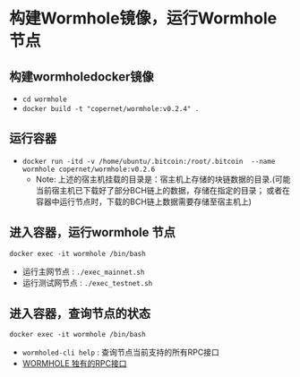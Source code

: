 # 构建Wormhole镜像，运行Wormhole节点

## 构建wormholedocker镜像

*  `cd wormhole`
*	`docker build -t "copernet/wormhole:v0.2.4" .`

## 运行容器

*	`docker run -itd -v /home/ubuntu/.bitcoin:/root/.bitcoin  --name wormhole copernet/wormhole:v0.2.6`
	* Note: 上述的宿主机挂载的目录是：宿主机上存储的块链数据的目录.(可能当前宿主机已下载好了部分BCH链上的数据，存储在指定的目录； 或者在容器中运行节点时，下载的BCH链上数据需要存储至宿主机上)
	
## 进入容器，运行wormhole 节点

`docker exec -it wormhole /bin/bash`

*	运行主网节点 : `./exec_mainnet.sh`
*  运行测试网节点 : ``./exec_testnet.sh``

## 进入容器，查询节点的状态
`docker exec -it wormhole /bin/bash`

*	 `wormholed-cli help` : 查询节点当前支持的所有RPC接口
*	 [WORMHOLE 独有的RPC接口](https://github.com/copernet/spec/blob/master/wormhole-RPC.md)
